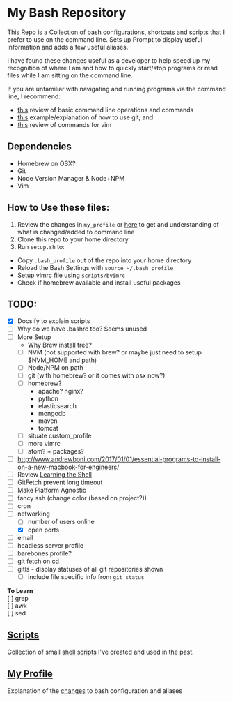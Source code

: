 # My Bash Repository

This Repo is a Collection of bash configurations, shortcuts and scripts that I prefer
to use on the command line. Sets up Prompt to display useful information and adds a
few useful aliases.

I have found these changes useful as a developer to help speed up my recognition of
where I am and how to quickly start/stop programs or read files while I am sitting on
the command line. 

If you are unfamiliar with navigating and running programs via the
command line, I recommend:
- [this](http://linuxcommand.org/lc3_learning_the_shell.php) review of basic command 
line operations and commands
- [this](https://bitbucket.org/BitPusher16/dotfiles/raw/49a01d929dcaebcca68bbb1859b4ac1aea93b073/refs/git/git_examples.sh) 
example/explanation of how to use git, and 
- [this](https://vim.rtorr.com/) 
review of commands for vim

## Dependencies

- Homebrew on OSX?
- Git
- Node Version Manager & Node+NPM
- Vim

## How to Use these files:

1. Review the changes in `my_profile` or [here](my_profile.md)
    to get and understanding  of what is changed/added to command line
1. Clone this repo to your home directory
2. Run `setup.sh` to:
  - Copy `.bash_profile` out of the repo into your home directory
  - Reload the Bash Settings with `source ~/.bash_profile`
  - Setup vimrc file using `scripts/bvimrc`
  - Check if homebrew available and install useful packages


## TODO:
- [x] Docsify to explain scripts  
- [ ] Why do we have .bashrc too? Seems unused
- [ ] More Setup
    - Why Brew install tree?
    - [ ] NVM (not supported with brew? or maybe just need to setup $NVM_HOME and path)
    - [ ] Node/NPM on path
    - [ ] git (with homebrew? or it comes with osx now?)
    - [ ] homebrew?
        - apache? nginx?
        - python
        - elasticsearch
        - mongodb
        - maven
        - tomcat
    - [ ] situate custom_profile  
    - [ ] more vimrc
    - [ ] atom? + packages?  
- [ ] http://www.andrewboni.com/2017/01/01/essential-programs-to-install-on-a-new-macbook-for-engineers/  
- [ ] Review [Learning the Shell](http://linuxcommand.org/lc3_learning_the_shell.php)
- [ ] GitFetch prevent long timeout  
- [ ] Make Platform Agnostic  
- [ ] fancy ssh (change color (based on project?))  
- [ ] cron  
- [ ] networking  
    - [ ] number of users online  
    - [x] open ports  
- [ ] email  
- [ ] headless server profile  
- [ ] barebones profile?  
- [ ] git fetch on cd  
- [ ] gitls - display statuses of all git repositories shown  
    - [ ] include file specific info from `git status`

**To Learn**  
[ ] grep  
[ ] awk  
[ ] sed



## [Scripts](scripts/README.md)
Collection of small [shell scripts](scripts/README.md) I've created and used in the past.



## [My Profile](my_profile.md)
Explanation of the [changes](my_profile.md) to bash configuration and aliases
